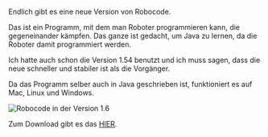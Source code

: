 <!--
.. title: Robocode 1.6 final
.. slug: 388-robocode-16-final
.. date: 2008-05-04 11:00:07
.. tags: Java,Programmieren,Open Source,Software
.. description: 
.. type: text
-->

Endlich gibt es eine neue Version von Robocode.
<!-- TEASER_END -->

Das ist ein Programm, mit dem man Roboter programmieren kann, die gegeneinander kämpfen.
Das ganze ist gedacht, um Java zu lernen, da die Roboter damit programmiert werden.

Ich hatte auch schon die Version 1.54 benutzt und ich muss sagen, dass die neue schneller und stabiler ist als die Vorgänger.

Da das Programm selber auch in Java geschrieben ist, funktioniert es auf Mac, Linux und Windows.

![Robocode in der Version 1.6](/images/robocode16.jpg)

Zum Download gibt es das [HIER](http://robo-code.blogspot.com/2008/05/robocode-160-final-has-been-released.html).
